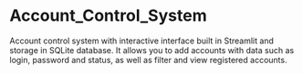 # Account_Control_System
Account control system with interactive interface built in Streamlit and storage in SQLite database. It allows you to add accounts with data such as login, password and status, as well as filter and view registered accounts.
